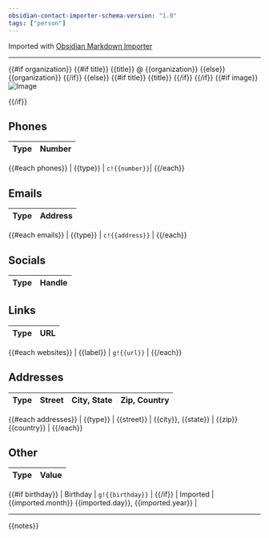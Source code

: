 ```yaml
---
obsidian-contact-importer-schema-version: "1.0"
tags: ["person"]
---
```

Imported with [Obsidian Markdown Importer](https://github.com/404Wolf/obsidian-contact-importer)

---

{{#if organization}}
  {{#if title}}
{{title}} @ {{organization}}
  {{else}}
{{organization}}
  {{/if}}
{{else}}
  {{#if title}}
{{title}}
  {{/if}}
{{/if}}
{{#if image}}
![Image]({{image}})

{{/if}}
## Phones
| Type          | Number        |
|:--------------|:--------------|
{{#each phones}}
| {{type}}      | `c!{{number}}`|
{{/each}}

## Emails
| Type          | Address       |
|:--------------|:--------------|
{{#each emails}}
| {{type}}      | `c!{{address}}` |
{{/each}}

## Socials
| Type          | Handle        |
|:--------------|:--------------|

## Links
| Type          | URL           |
|:--------------|:--------------|
{{#each websites}}
| {{label}}     | `g!{{url}}` |
{{/each}}

## Addresses
| Type          | Street        | City, State   | Zip, Country  |
|:--------------|:--------------|:--------------|:--------------|
{{#each addresses}}
| {{type}}      | {{street}}    | {{city}}, {{state}} | {{zip}} {{country}} |
{{/each}}

## Other
| Type          | Value         |
|:--------------|:--------------|
{{#if birthday}}
| Birthday      | `g!{{birthday}}`  |
{{/if}}
| Imported      | {{imported.month}} {{imported.day}}, {{imported.year}} |

---

{{notes}}

